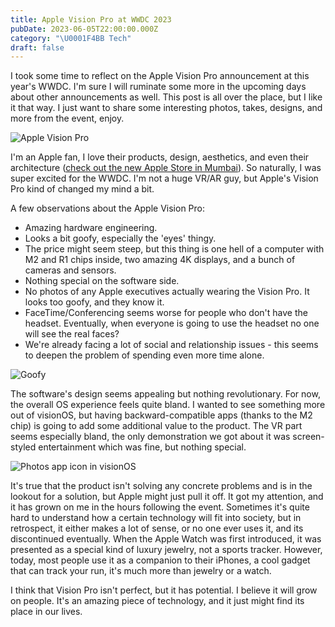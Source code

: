 ```yaml
---
title: Apple Vision Pro at WWDC 2023
pubDate: 2023-06-05T22:00:00.000Z
category: "\U0001F4BB Tech"
draft: false
---
```


I took some time to reflect on the Apple Vision Pro announcement at this year's WWDC. I'm sure I will ruminate some more in the upcoming days about other announcements as well. This post is all over the place, but I like it that way. I just want to share some interesting photos, takes, designs, and more from the event, enjoy.

![](/media/Fx4XZsxaAAAH5iz.jpeg "Apple Vision Pro")

I'm an Apple fan, I love their products, design, aesthetics, and even their architecture ([check out the new Apple Store in Mumbai](https://www.apple.com/in/retail/bkc/)). So naturally, I was super excited for the WWDC. I'm not a huge VR/AR guy, but Apple's Vision Pro kind of changed my mind a bit.

A few observations about the Apple Vision Pro:

-   Amazing hardware engineering.
-   Looks a bit goofy, especially the 'eyes' thingy.
-   The price might seem steep, but this thing is one hell of a computer with M2 and R1 chips inside, two amazing 4K displays, and a bunch of cameras and sensors.
-   Nothing special on the software side.
-   No photos of any Apple executives actually wearing the Vision Pro. It looks too goofy, and they know it.
-   FaceTime/Conferencing seems worse for people who don't have the headset. Eventually, when everyone is going to use the headset no one will see the real faces?
-   We're already facing a lot of social and relationship issues - this seems to deepen the problem of spending even more time alone.

![](/media/around_you__bfdlxkwczahe_large_2x.jpg "Goofy")

The software's design seems appealing but nothing revolutionary. For now, the overall OS experience feels quite bland. I wanted to see something more out of visionOS, but having backward-compatible apps (thanks to the M2 chip) is going to add some additional value to the product. The VR part seems especially bland, the only demonstration we got about it was screen-styled entertainment which was fine, but nothing special.

![](/media/scaling_ui__gosi0305um2y_large_2x.jpg "Photos app icon in visionOS")

It's true that the product isn't solving any concrete problems and is in the lookout for a solution, but Apple might just pull it off. It got my attention, and it has grown on me in the hours following the event. Sometimes it's quite hard to understand how a certain technology will fit into society, but in retrospect, it either makes a lot of sense, or no one ever uses it, and its discontinued eventually. When the Apple Watch was first introduced, it was presented as a special kind of luxury jewelry, not a sports tracker. However, today, most people use it as a companion to their iPhones, a cool gadget that can track your run, it's much more than jewelry or a watch.

I think that Vision Pro isn't perfect, but it has potential. I believe it will grow on people. It's an amazing piece of technology, and it just might find its place in our lives.
